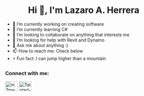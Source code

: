 <h1 align="center">Hi 👋, I'm Lazaro A. Herrera</h1>

- 🔭 I’m currently working on creating software
- 🌱 I’m currently learning C#
- 👯 I’m looking to collaborate on anything that interests me
- 🤔 I’m looking for help with Revit and Dynamo
- 💬 Ask me about anything :)
- 📫 How to reach me: Check below
- ⚡ Fun fact: I can jump higher than a mountain

<h3 align="left">Connect with me:</h3>
<p align="left">
<a href="https://twitter.com/Tainted_Fool" target="blank"><img align="center" src="https://raw.githubusercontent.com/rahuldkjain/github-profile-readme-generator/master/src/images/icons/Social/twitter.svg" alt="m7medfaleh" height="30" width="40" /></a>
<a href="https://www.linkedin.com/in/laz-a-h/" target="blank"><img align="center" src="https://raw.githubusercontent.com/rahuldkjain/github-profile-readme-generator/master/src/images/icons/Social/linked-in-alt.svg" alt="Tainted-Fool" height="30" width="40" /></a>
</p>
